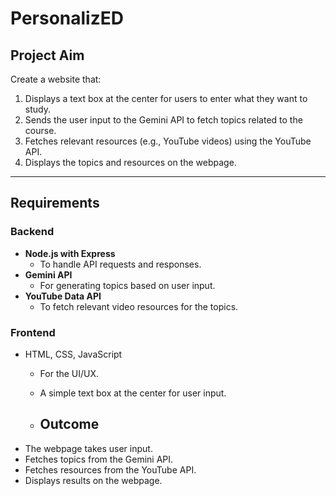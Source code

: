 # PersonalizED

## Project Aim
Create a website that:
1. Displays a text box at the center for users to enter what they want to study.
2. Sends the user input to the Gemini API to fetch topics related to the course.
3. Fetches relevant resources (e.g., YouTube videos) using the YouTube API.
4. Displays the topics and resources on the webpage.

---

## Requirements

### Backend
- **Node.js with Express**
  - To handle API requests and responses.
- **Gemini API**
  - For generating topics based on user input.
- **YouTube Data API**
  - To fetch relevant video resources for the topics.

### Frontend
- HTML, CSS, JavaScript
  - For the UI/UX.
  - A simple text box at the center for user input.
 
  - ## Outcome
- The webpage takes user input.
- Fetches topics from the Gemini API.
- Fetches resources from the YouTube API.
- Displays results on the webpage.
